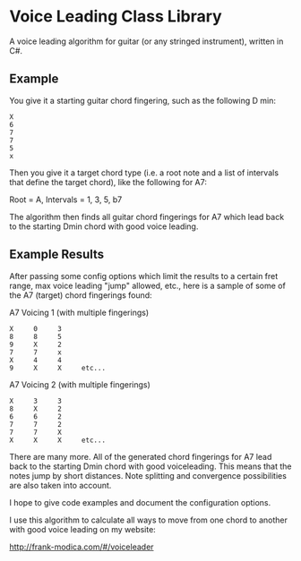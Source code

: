 # Voice Leading Class Library
A voice leading algorithm for guitar (or any stringed instrument), written in C#. 

## Example 
You give it a starting guitar chord fingering, such as the following D min:

```
X
6
7
7
5
x
```

Then you give it a target chord type (i.e. a root note and a list of intervals that define the target chord), like the following for A7:

Root = A,
Intervals = 1, 3, 5, b7 

The algorithm then finds all guitar chord fingerings for A7 which lead back to the starting Dmin chord with good voice leading.

## Example Results
After passing some config options which limit the results to a certain fret range, max voice leading "jump" allowed, etc., here is a sample of some of the A7 (target) chord fingerings found:

A7 Voicing 1 (with multiple fingerings)

```
X     0     3
8     8     5
9     X     2
7     7     x
X     4     4
9     X     X     etc...
```

A7 Voicing 2 (with multiple fingerings)

```
X     3     3
8     X     2
6     6     2
7     7     2
7     7     X
X     X     X     etc...
```

There are many more. All of the generated chord fingerings for A7 lead back to the starting Dmin chord with good voiceleading. This means that the notes jump by short distances. Note splitting and convergence possibilities are also taken into account.

I hope to give code examples and document the configuration options.

I use this algorithm to calculate all ways to move from one chord to another with good voice leading on my website:

http://frank-modica.com/#/voiceleader
